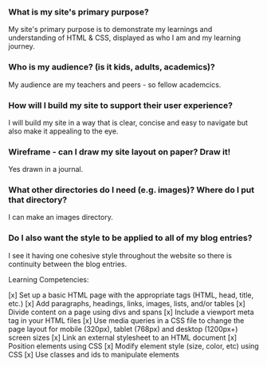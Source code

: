 
### What is my site's primary purpose?

My site's primary purpose is to demonstrate my learnings and understanding of HTML & CSS, displayed as who I am and my learning journey.

### Who is my audience? (is it kids, adults, academics)?

My audience are my teachers and peers - so fellow academcics.

### How will I build my site to support their user experience?

I will build my site in a way that is clear, concise and easy to navigate but also make it appealing to the eye.

### Wireframe - can I draw my site layout on paper? Draw it!

Yes drawn in a journal.

### What other directories do I need (e.g. images)? Where do I put that directory?

I can make an images directory.

### Do I also want the style to be applied to all of my blog entries?

I see it having one cohesive style throughout the website so there is continuity between the blog entries.

Learning Competencies:

[x] Set up a basic HTML page with the appropriate tags (HTML, head, title, etc.)
[x] Add paragraphs, headings, links, images, lists, and/or tables
[x] Divide content on a page using divs and spans
[x] Include a viewport meta tag in your HTML files
[x] Use media queries in a CSS file to change the page layout for mobile (320px), tablet (768px) and desktop (1200px+) screen sizes
[x] Link an external stylesheet to an HTML document
[x] Position elements using CSS
[x] Modify element style (size, color, etc) using CSS
[x] Use classes and ids to manipulate elements